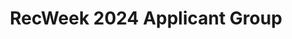 ---
title: RecWeek 2024 Applicant Group
redirect_to: www.facebook.com/groups/1052612706211408/
redirect_from: 
  - /RW24AppGroup
  - /rw24appgroup
---